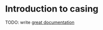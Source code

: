 # Introduction to casing

TODO: write [great documentation](http://jacobian.org/writing/great-documentation/what-to-write/)
